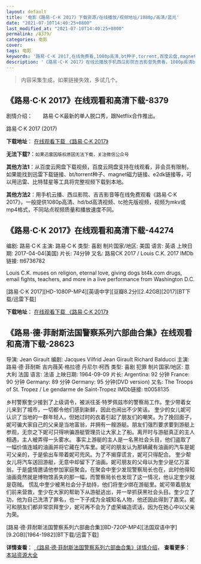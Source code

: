 ```yaml
---
layout: default
title: '电影《路易·C·K 2017》下载资源/在线播放/视频地址/1080p/高清/蓝光'
date: "2021-07-10T14:40:25+0800"
last_modified_at: "2021-07-10T14:40:25+0800"
permalink: /8379/
categories: 电影
cover:
tags: 电影
keywords: '路易·C·K 2017,在线免费看,1080p高清,bt种子,torrent,百度云盘,magnet,磁力链,迅雷下载资源'
description: '《路易·C·K 2017》在线云播放手机西瓜影院吉吉影音免费看，1080p高清bd/hd未删减完整版和tc抢先枪版，mkv/mp4格式，附带bt/torrent种子、magnet/磁力链、百度云盘、网盘资源迅雷下载链接'
---
```


>内容采集生成，如果链接失效，多试几个。


## 《路易·C·K 2017》在线观看和高清下载-8379

剧情介绍：　　路易·C·K最新的单人脱口秀，跟Netflix合作推出。


路易·C·K 2017 (2017)

**下载地址**： [在线观看下载 《路易·C·K 2017》](https://www.btbtdy.me/btdy/dy11095.html) 


**无法下载?**：`如果迅雷因版权原因无法下载，关注微信公众号 `

**其他方法1**：从百度云网盘下载视频，百度云网盘支持在线观看，非会员有限制，如果能找到迅雷下载链接、bt/torrent种子、magnet磁力链接、e2dk链接等，可以用迅雷、比特彗星等工具将完整视频下载到本地。

**其他方法2**：用手机云播、西瓜影院、吉吉影音等在线免费观看《路易·C·K 2017》，一般提供1080p高清、hd/bd高清视频、tc抢先版视频，视频为mkv或mp4格式，不同站点视频质量和播放速度不同。


## 《路易·C·K 2017》在线观看和高清下载-44274

编剧: 路易·C·K 主演: 路易·C·K 类型: 喜剧 制片国家/地区: 美国 语言: 英语 上映日期: 2017-04-04(美国) 片长: 74分钟 又名: 路易CK 2017 / Louis C.K. 2017 IMDb链接: tt6736782

Louis C.K. muses on religion, eternal love, giving dogs bt4k.com drugs, email fights, teachers, and more in a live performance from Washington D.C.


[路易·C·K 2017][HD-1080P-MP4][英语中字][豆瓣8.2分][2.42GB][2017][BT下载/迅雷下载]

**下载地址**： [在线观看下载 《路易·C·K 2017》](https://www.btdx8.com/torrent/louis_ck_2017.html) 


## 《路易·德·菲耐斯法国警察系列六部曲合集》在线观看和高清下载-28623

导演: Jean Girault 编剧: Jacques Vilfrid Jean Girault Richard Balducci 主演: 路易·德·菲耐斯 吉内薇芙·格拉德 丹尼尔·柯西 类型: 喜剧 犯罪 制片国家/地区: 意大利 法国 语言: 法语 上映日期: 1964-09-09 片长: Argentina: 92 分钟 France: 90 分钟 Germany: 89 分钟 Germany: 95 分钟(DVD version) 又名: The Troops of St. Tropez / Le gendarme de Saint-Tropez IMDb链接: tt0058135

乡村警察奎少接到了上级调令，被派往圣·特罗佩兹市的警察局工作。奎少带着女儿来到了城市，一切都令他们感到新鲜，因此也闹出不少笑话。 奎少的女儿妮可认识了当地的一群年轻人，但她过时的衣着引起了朋友们的嘲笑。为了挽回面子，妮可骗大家自己的父亲是当地富翁，并拥有一艘游艇。朋友们强烈要求要到游艇上参观，无奈之下妮可只得哄骗游艇管理员让大家上了船。离开时与游艇真正的主人相遇，主人被弄得一头雾水。 事实上游艇的主人是一名黑社会头目，他们盗取了一幅价值连城的油画并将它藏在汽车里。妮可的朋友认为那辆藏有油画的汽车是妮可父亲的，于是偷出车带着妮可兜风。为了不揭穿谎言，妮可只得配合。 奎少帮女儿将汽车送回游艇，无意中却留下了油画。妮可朋友的父母以为奎少是亿万富翁，于是盛情邀请他参加家庭聚会。在聚会中奎少发现警察局长也在，此时他得知油画竟然就是博物馆丢失的那一幅，而警察局长也发现了这一情况，他认定奎少就是窃贼。 慌乱中奎少被黑社会分子劫持，他们将奎少绑在游艇里。妮可带着朋友们前来营救，奎少在大家的帮助下从游艇逃出，并一举抓获黑社会头目。奎少立了功，他为自己洗清了罪名，也一下子成为全城知名人物，他还因此得到了嘉奖。妮可和朋友们都非常崇拜奎少，妮可再不会为了虚荣编造谎话，因为在她心中以父亲为荣。


[路易·德·菲耐斯法国警察系列六部曲合集][BD-720P-MP4][法国双语中字][9.2GB][1964-1982][BT下载/迅雷下载]

**详情查看**： [《路易·德·菲耐斯法国警察系列六部曲合集》详情介绍](/movie/28623/)， **查看更多**：[本站资源大全](/movie/t/all/)

